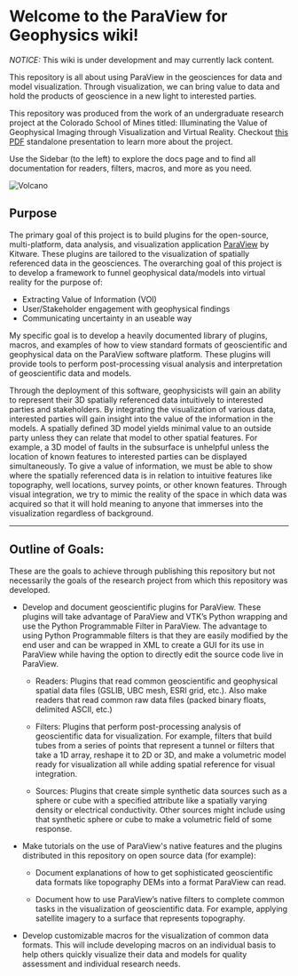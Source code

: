 # Welcome to the ParaView for Geophysics wiki!

*NOTICE:* This wiki is under development and may currently lack content.

This repository is all about using ParaView in the geosciences for data and model visualization. Through visualization, we can bring value to data and hold the products of geoscience in a new light to interested parties.

This repository was produced from the work of an undergraduate research project at the Colorado School of Mines titled: Illuminating the Value of Geophysical Imaging through Visualization and Virtual Reality. Checkout [this PDF](https://drive.google.com/file/d/0B6v2US3m042-dzBSR1laSXdiYlU/view?usp=sharing) standalone presentation to learn more about the project.

Use the Sidebar (to the left) to explore the docs page and to find all documentation for readers, filters, macros, and more as you need.

![Volcano](indo_clip.png)

## Purpose
The primary goal of this project is to build plugins for the open-source, multi-platform, data analysis, and visualization application [ParaView](https://www.paraview.org) by Kitware. These plugins are tailored to the visualization of spatially referenced data in the geosciences. The overarching  goal of this project is to develop a framework to funnel geophysical data/models into virtual reality for the purpose of:
- Extracting Value of Information (VOI)
- User/Stakeholder engagement with geophysical findings
- Communicating uncertainty in an useable way

My specific goal is to develop a heavily documented library of plugins, macros, and examples of how to view standard formats of geoscientific and geophysical data on the ParaView software platform. These plugins will provide tools to perform post-processing visual analysis and interpretation of geoscientific data and models.

Through the deployment of this software, geophysicists will gain an ability to represent their 3D spatially referenced data intuitively to interested parties and stakeholders. By integrating the visualization of various data, interested parties will gain insight into the value of the information in the models. A spatially defined 3D model yields minimal value to an outside party unless they can relate that model to other spatial features. For example, a 3D model of faults in the subsurface is unhelpful unless the location of known features to interested parties can be displayed simultaneously. To give a value of information, we must be able to show where the spatially referenced data is in relation to intuitive features like topography, well locations, survey points, or other known features. Through visual integration, we try to mimic the reality of the space in which data was acquired so that it will hold meaning to anyone that immerses into the visualization regardless of background.

-------
## Outline of Goals:
These are the goals to achieve through publishing this repository but not necessarily the goals of the research project from which this repository was developed.

* Develop and document geoscientific plugins for ParaView. These plugins will take advantage of ParaView and VTK’s Python wrapping and use the Python Programmable Filter in ParaView. The advantage to using Python Programmable filters is that they are easily modified by the end user and can be wrapped in XML to create a GUI for its use in ParaView while having the option to directly edit the source code live in ParaView.

    * Readers: Plugins that read common geoscientific and geophysical spatial data files (GSLIB, UBC mesh, ESRI grid, etc.). Also make readers that read common raw data files (packed binary floats, delimited ASCII, etc.)

    * Filters: Plugins that perform post-processing analysis of geoscientific data for visualization. For example, filters that build tubes from a series of points that represent a tunnel or filters that take a 1D array, reshape it to 2D or 3D, and make a volumetric model ready for visualization all while adding spatial reference for visual integration.  

    * Sources: Plugins that create simple synthetic data sources such as a sphere or cube with a specified attribute like a spatially varying density or electrical conductivity. Other sources might include using that synthetic sphere or cube to make a volumetric field of some response.

* Make tutorials on the use of ParaView's native features and the plugins distributed in this repository on open source data (for example):

    * Document explanations of how to get sophisticated geoscientific data formats like topography DEMs into a format ParaView can read.

     * Document how to use ParaView’s native filters to complete common tasks in the visualization of geoscientific data. For example, applying satellite imagery to a surface that represents topography.

* Develop customizable macros for the visualization of common data formats. This will include developing macros on an individual basis to help others quickly visualize their data and models for quality assessment and individual research needs.
